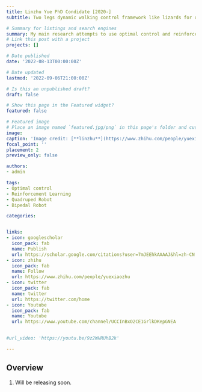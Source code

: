 ```yaml
---
title: Linzhu Yue PhD Condidate [2020-]
subtitle: Two legs dynamic walking control framework like lizards for quadruped robots.

# Summary for listings and search engines
summary: My main research attempts to use optimal control and reinforcement learning to give bipedal and quadrupedal robots greater agility, such as parkour, running and jumping.
# Link this post with a project
projects: []

# Date published
date: '2022-08-13T00:00:00Z'

# Date updated
lastmod: '2022-09-06T21:00:00Z'

# Is this an unpublished draft?
draft: false

# Show this page in the Featured widget?
featured: false

# Featured image
# Place an image named `featured.jpg/png` in this page's folder and customize its options here.
image:
caption: 'Image credit: [**linzhu**](https://www.zhihu.com/people/yuexiaozhu)'
focal_point: ''
placement: 2
preview_only: false

authors:
- admin

tags:
- Optimal control
- Reinforcement Learning
- Quadruped Robot
- Bipedal Robot

categories:


links:
- icon: googlescholar
  icon_pack: fab
  name: Publish
  url: https://scholar.google.com/citations?user=7mJEEhkAAAAJ&hl=zh-CN
- icon: zhihu
  icon_pack: fab
  name: Follow
  url: https://www.zhihu.com/people/yuexiaozhu
- icon: twitter
  icon_pack: fab
  name: twitter
  url: https://twitter.com/home
- icon: Youtube
  icon_pack: fab
  name: Youtube
  url: https://www.youtube.com/channel/UCCInBxO2CE1GrlkDKepGNEA
  

#url_video: 'https://youtu.be/9z2WHRUhB2k'

---
```


## Overview

1. Will be releasing soon.

